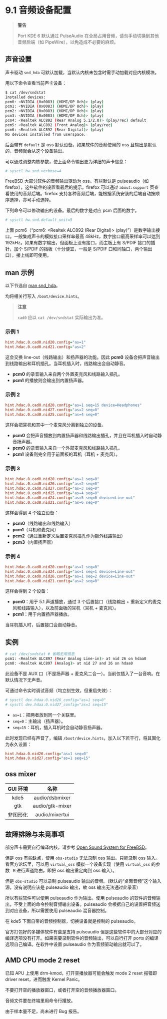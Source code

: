 # 9.1 音频设备配置

>**警告**
>
>Port KDE 6 默认通过 PulseAudio 在全局占用音频，请勿手动切换到其他音频后端（如 PipeWire），以免造成不必要的麻烦。

## 声音设置

声卡驱动 `snd_hda` 可默认加载，当默认内核未包含时需手动加载对应内核模块。

用以下命令查看当前声卡设备：

```sh
$ cat /dev/sndstat
Installed devices:
pcm0: <NVIDIA (0x0083) (HDMI/DP 8ch)> (play)
pcm1: <NVIDIA (0x0083) (HDMI/DP 8ch)> (play)
pcm2: <NVIDIA (0x0083) (HDMI/DP 8ch)> (play)
pcm3: <NVIDIA (0x0083) (HDMI/DP 8ch)> (play)
pcm4: <Realtek ALC892 (Rear Analog 5.1/2.0)> (play/rec) default
pcm5: <Realtek ALC892 (Front Analog)> (play/rec)
pcm6: <Realtek ALC892 (Rear Digital)> (play)
No devices installed from userspace.
```

后面带有 `default` 是 oss 默认设备。如果软件的音频使用的 oss 且输出是默认的，音频就会从这个设备输出。

可以通过调整内核参数，使上面命令输出更为详细的声卡信息：

```sh
# sysctl hw.snd.verbose=4
```

FreeBSD 大部分软件的音频输出驱动为 oss。有些默认是 pulseaudio（如 firefox），这些软件的设置看最后的提示。firefox 可以通过 `about:support` 页查看使用的音频后端。firefox 支持各种音频后端，能根据系统安装的后端自动按顺序选择，亦可手动选择。

下列命令可以修改输出的设备。最后的数字是对应 pcm 后面的数字。

```sh
# sysctl hw.snd.default_unit=5
```

上面 pcm6（“pcm6: <Realtek ALC892 (Rear Digital)> (play)”）是数字输出接口。一般集成声卡的模拟接口采样率最高 48kHz，数字接口最高采样率可以达到 192kHz。如果有数字输出，但面板上没有接口，而主板上有 S/PDIF 接口的插针，加个 S/PDIF 的挡板（十分便宜，一般是 S/PDIF 口和同轴口，两个输出口），接上线即可使用。


## man 示例

以下节选自 [man snd_hda](https://man.freebsd.org/cgi/man.cgi?snd_hda)。

均将相关行写入 `/boot/device.hints`。

>**注意**
>
>`cad0` 应以 `cat /dev/sndstat` 实际输出为准。

### 示例 1

```ini
hint.hdac.0.cad0.nid20.config="as=1"
hint.hdac.0.cad0.nid21.config="as=2"
```

这会交换 line-out（线路输出）和扬声器的功能。因此 **pcm0** 设备会把声音输出到线路输出和耳机插孔。当耳机插入时，线路输出会自动静音。

- **pcm0** 的录音输入来自两个外置麦克风和线路输入插孔。
- **pcm1** 的播放则会输出到内置扬声器。

### 示例 2

```ini
hint.hdac.0.cad0.nid20.config="as=1 seq=15 device=Headphones"
hint.hdac.0.cad0.nid27.config="as=2 seq=0"
hint.hdac.0.cad0.nid25.config="as=4 seq=0"
```

这样会把耳机和其中一个麦克风分离到独立的设备。

- **pcm0** 会把声音播放到内置扬声器和线路输出插孔，并且在耳机插入时自动静音扬声器。
- **pcm0** 的录音输入来自一个外部麦克风和线路输入插孔。
- **pcm1** 设备则完全用于前面板的耳机（耳机 + 麦克风）。


### 示例 3

```ini
hint.hdac.0.cad0.nid20.config="as=1 seq=0"
hint.hdac.0.cad0.nid26.config="as=2 seq=0"
hint.hdac.0.cad0.nid27.config="as=3 seq=0"
hint.hdac.0.cad0.nid25.config="as=4 seq=0"
hint.hdac.0.cad0.nid24.config="as=5 seq=0 device=Line-out"
hint.hdac.0.cad0.nid21.config="as=6 seq=0"
```

这样会得到 4 个独立设备：

* **pcm0**（线路输出和线路输入）
* **pcm1**（耳机和麦克风）
* **pcm2**（通过重新定义后置麦克风插孔作为额外线路输出）
* **pcm3**（内置扬声器）


### 示例 4


```ini
hint.hdac.0.cad0.nid20.config="as=1 seq=0"
hint.hdac.0.cad0.nid24.config="as=1 seq=1 device=Line-out"
hint.hdac.0.cad0.nid26.config="as=1 seq=2 device=Line-out"
hint.hdac.0.cad0.nid21.config="as=2 seq=0"
```

这样会得到 2 个设备：

* **pcm0**：用于 5.1 声道播放，通过 3 个后置接口（线路输出 + 重新定义的麦克风和线路输入），以及前面板的耳机（耳机 + 麦克风）。
* **pcm1**：用于内置扬声器播放。

当耳机插入时，后置接口会自动静音。


## 实例

```sh
# cat /dev/sndstat # 省略无用信息
pcm1: <Realtek ALC897 (Rear Analog Line-in)> at nid 26 on hdaa0
pcm0: <Realtek ALC897 (Analog)> at nid 27 and 26 on hdaa0
```

此设备不是 AUX 口（不是扬声器 + 麦克风二合一）。当前仅插入了一台音响。在默认情况下无声音。


可通过命令实时调试音频（均立刻生效，但重启失效）：

```sh
# sysctl dev.hdaa.0.nid26_config="as=1 seq=0"
# sysctl dev.hdaa.0.nid27_config="as=1 seq=15"
```

- `as=1`：把两者放到同一个关联里。
- `seq=0`：主输出（扬声器）。
- `seq=15`：耳机，插入耳机时会自动静音扬声器。

此时发现已经有声音了，编辑 `/boot/device.hints`，加入以下若干行，将其固化为永久设置：

```ini
hint.hdaa.0.nid26.config="as=1 seq=0"
hint.hdaa.0.nid27.config="as=1 seq=15"
```

## oss mixer

| GUI 环境 |      名称       |
| :------: | :-------------: |
|   kde5   | audio/dsbmixer  |
|   gtk    | audio/gtk-mixer |
| 非图形化 | audio/mixertui  |

## 故障排除与未竟事项

部分声卡需要自行编译内核，请参考 [Open Sound System for FreeBSD](http://www.opensound.com/freebsd.html)。

但是 oss 有些缺点，使用 `obs-studio` 无法录制 oss 输出。只能录制 oss 输入。看官方论坛里，可以用 `virtual_oss` 模拟一个设备实现（使用 `virtual_oss` 的参数 `-M` 进行声道路由，即把 oss 输出重定向到 oss 输入）。

但是 `obs-studio` 可以录制 pulseaudio 输出的音频。(默认的“桌面音频”这个输入源，没有说明应该是 pulseaudio 输出，故 oss 输出无法通过此录音）

所以有些软件可以使用 pulseaudio 作为输出。使用 pulseaudio 的软件的音频输出，不受上面的命令控制音频输出设备。pulseaudio 会根据自己的设置把音频送到对应设备，所以需要使用 pulseaudio 混音器控制。

在 kde5 下面自带的音频控制器，切换设备就是控制的 pulseaudio。

官方打包好的多媒体软件有些是支持 pulseaudio 但是这些软件中的大部分对应的编译选项没有打开。如果需要录制软件的音频输出，可以自行打开 ports 的编译选项自己编译。在软件中设置 pulseaudio 作为音频驱动输出就可以了。


## AMD CPU mode 2 reset

已知 APU 上使用 drm-kmod，打开空播放器可能会触发 mode 2 reset 报错即 driver reset，进而触发 Kernel Panic。

不要打开空的播放器窗口，或者打开空的音频播放器窗口。

音频文件要在终端里用命令行播放。

由于样本量不足，尚未进行 Bug 报告。
